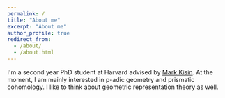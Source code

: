 ```yaml
---
permalink: /
title: "About me"
excerpt: "About me"
author_profile: true
redirect_from: 
  - /about/
  - /about.html
---
```


I'm a second year PhD student at Harvard advised by [Mark Kisin](https://people.math.harvard.edu/~kisin/). At the moment, I am mainly interested in p-adic geometry and prismatic cohomology. I like to think about geometric representation theory as well.
